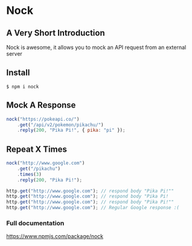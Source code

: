# Nock

## A Very Short Introduction

Nock is awesome, it allows you to mock an API request from an external server

## Install

```
$ npm i nock
```

## Mock A Response

```javascript
nock("https://pokeapi.co/")
    .get("/api/v2/pokemon/pikachu/")
    .reply(200, "Pika Pi!", { pika: "pi" });
```

## Repeat X Times

```javascript
nock("http://www.google.com")
    .get("/pikachu")
    .times(3)
    .reply(200, "Pika Pi!");

http.get("http://www.google.com"); // respond body "Pika Pi!""
http.get("http://www.google.com"); // respond body "Pika Pi!
http.get("http://www.google.com"); // respond body "Pika Pi!""
http.get("http://www.google.com"); // Regular Google response :(
```

### Full documentation

https://www.npmjs.com/package/nock
